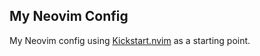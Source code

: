 ## My Neovim Config

My Neovim config using [Kickstart.nvim](https://github.com/nvim-lua/kickstart.nvim) as a starting point.
